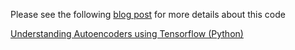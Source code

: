Please see the following [blog post](https://www.learnopencv.com/understanding-autoencoders-using-tensorflow-python/) for more details about this code

[Understanding Autoencoders using Tensorflow (Python)](https://www.learnopencv.com/understanding-autoencoders-using-tensorflow-python/)

